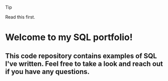 > [!TIP]
> Read this first.


# Welcome to my SQL portfolio!

## This code repository contains examples of SQL I've written. Feel free to take a look and reach out if you have any questions.
